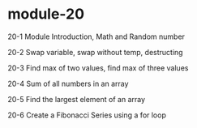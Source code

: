 # module-20

20-1 Module Introduction, Math and Random number

20-2 Swap variable, swap without temp, destructing

20-3 Find max of two values, find max of three values

20-4 Sum of all numbers in an array

20-5 Find the largest element of an array

20-6 Create a Fibonacci Series using a for loop
